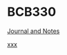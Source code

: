 # BCB330
[Journal and Notes](https://github.com/helen307/BCB330/wiki)

[xxx](https://htmlpreview.github.io/?https://github.com/helen307/BCB330/blob/master/GSE64318.Rmd)
